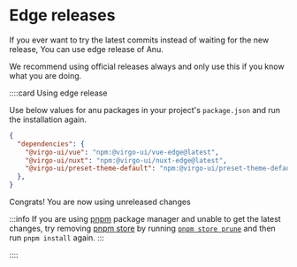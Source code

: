 # Edge releases

If you ever want to try the latest commits instead of waiting for the new release, You can use edge release of Anu.

We recommend using official releases always and only use this if you know what you are doing.

::::card Using edge release

Use below values for anu packages in your project's `package.json` and run the installation again.

```json
{
  "dependencies": {
    "@virgo-ui/vue": "npm:@virgo-ui/vue-edge@latest",
    "@virgo-ui/nuxt": "npm:@virgo-ui/nuxt-edge@latest",
    "@virgo-ui/preset-theme-default": "npm:@virgo-ui/preset-theme-default-edge@latest"
  },
}
```

Congrats! You are now using unreleased changes <i class="i-fluent-emoji-partying-face"></i>

:::info
If you are using [pnpm](https://pnpm.io/) package manager and unable to get the latest changes, try removing [pnpm store](https://pnpm.io/cli/store) by running [`pnpm store prune`](https://pnpm.io/cli/store#prune) and then run `pnpm install` again.
:::

::::
